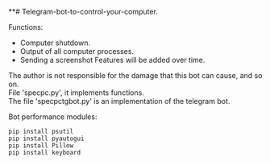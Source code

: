 **# Telegram-bot-to-control-your-computer.

Functions:
+ Computer shutdown.
+ Output of all computer processes.
+ Sending a screenshot Features will be added over time. 


The author is not responsible for the damage that this bot can cause, and so on.  
File 'specpc.py', it implements functions.  
The file 'specpctgbot.py' is an implementation of the telegram bot.  


Bot performance modules:  
```
pip install psutil
pip install pyautogui
pip install Pillow
pip install keyboard
```
